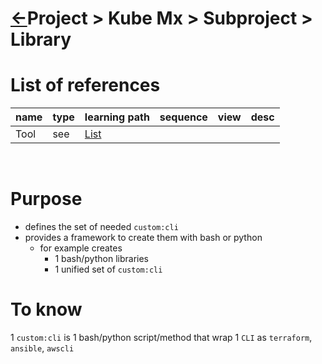 <head><link rel="stylesheet" href="../../../../md.css"/><script src="../../../../md.js"></script></head>

[//]: #(Reference)
[Repo_Readme]:    ../../list/subproject_list.md
[Tool_List]:      ../list/tool_list.md

# [&larr;][Repo_Readme]Project > Kube Mx > Subproject > Library
# List of references
|name|type|learning path|sequence|view|desc|
|-|-|-|-|-|-|
|Tool|see|[List][Tool_List]|
<br>

# Purpose
- defines the set of needed  `custom:cli`
- provides a framework to create them with bash or python
  - for example creates
    - 1 bash/python libraries
    - 1 unified  set of  `custom:cli`

# To know
1 `custom:cli`  is 1 bash/python script/method that wrap 1  `CLI`  as `terraform`, `ansible`, `awscli`
